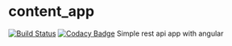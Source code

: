 # content_app
[![Build Status](https://travis-ci.org/souless94/content_app.svg?branch=master)](https://travis-ci.org/souless94/content_app)
[![Codacy Badge](https://api.codacy.com/project/badge/Grade/f2f65c0c7d814a79b5c15378aaf0ca61)](https://app.codacy.com/manual/souless94/content_app?utm_source=github.com&utm_medium=referral&utm_content=souless94/content_app&utm_campaign=Badge_Grade_Dashboard)
Simple rest api app with angular